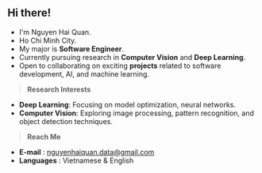 ## Hi there!
- I'm Nguyen Hai Quan.
- Ho Chi Minh City.
- My major is <b>Software Engineer</b>.
- Currently pursuing research in <b>Computer Vision</b> and <b>Deep Learning</b>.
- Open to collaborating on exciting <b>projects</b> related to software development, AI, and machine learning.

> **Research Interests**
- <b>Deep Learning</b>: Focusing on model optimization, neural networks.
- <b>Computer Vision</b>: Exploring image processing, pattern recognition, and object detection techniques.
  
> **Reach Me**
- <b>E-mail</b> : nguyenhaiquan.data@gmail.com
- <b>Languages</b> : Vietnamese & English
 <!-- - **E-mail** : quannvhqe180068@fpt.edu.vn -->
